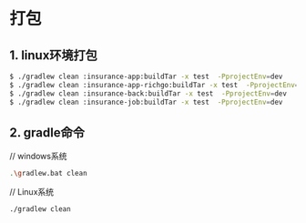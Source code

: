 # 打包

## 1. linux环境打包

   ```bash
   $ ./gradlew clean :insurance-app:buildTar -x test  -PprojectEnv=dev
   $ ./gradlew clean :insurance-app-richgo:buildTar -x test  -PprojectEnv=dev
   $ ./gradlew clean :insurance-back:buildTar -x test  -PprojectEnv=dev
   $ ./gradlew clean :insurance-job:buildTar -x test  -PprojectEnv=dev
   ```

## 2. gradle命令

// windows系统

   ```bash
   .\gradlew.bat clean
   ```

// Linux系统

   ```bash
   ./gradlew clean
   ```